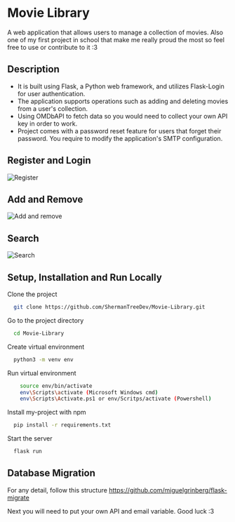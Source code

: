 
# Movie Library

A web application that allows users to manage a collection of movies. Also one of my first project in school that make me really proud the most so feel free to use or contribute to it :3
## Description
- It is built using Flask, a Python web framework, and utilizes Flask-Login for user authentication. 
- The application supports operations such as adding and deleting movies from a user's collection. 
- Using OMDbAPI to fetch data so you would need to collect your own API key in order to work.
- Project comes with a password reset feature for users that forget their password. You require to modify the application's SMTP configuration.

## Register and Login
![Register](https://github.com/user-attachments/assets/bab3496d-e321-49cc-8f92-7720feedf079)

## Add and Remove
![Add and remove](https://github.com/user-attachments/assets/7b1c1596-2ef8-415f-b4e3-1679460237bb)

## Search
![Search](https://github.com/user-attachments/assets/18b59ea5-c1ff-48cf-b283-f3df01189f97)

## Setup, Installation and Run Locally

Clone the project

```bash
  git clone https://github.com/ShermanTreeDev/Movie-Library.git
```

Go to the project directory

```bash
  cd Movie-Library
```

Create virtual environment

```bash
  python3 -m venv env
```

Run virtual environment

```bash
    source env/bin/activate
    env\Scripts\activate (Microsoft Windows cmd)
    env\Scripts\Activate.ps1 or env/Scritps/activate (Powershell)
```

Install my-project with npm

```bash
  pip install -r requirements.txt
```

Start the server

```bash
  flask run
```

## Database Migration
For any detail, follow this structure https://github.com/miguelgrinberg/flask-migrate

Next you will need to put your own API and email variable. Good luck :3
